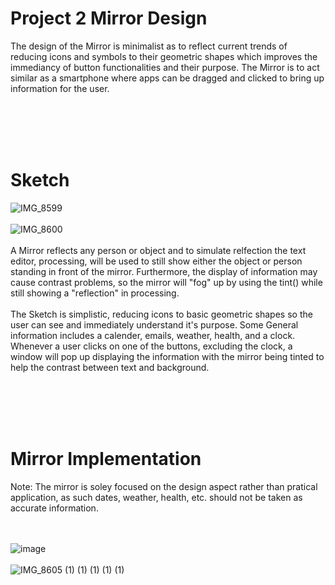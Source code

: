 # Project 2 Mirror Design

The design of the Mirror is minimalist as to reflect current trends of reducing icons and symbols to their geometric shapes which improves the immediancy of button functionalities and their purpose. The Mirror is to act similar as a smartphone where apps can be dragged and clicked to bring up information for the user.

<br> </br> <br> </br> 

# Sketch
![IMG_8599](https://user-images.githubusercontent.com/61167088/200124527-fdfb4ee6-a7f3-454b-bfd0-dabbd5dc002a.png)
<br> </br>
![IMG_8600](https://user-images.githubusercontent.com/61167088/200124517-b2b864fd-2839-48a4-b033-2b490250225b.png)
<br> </br>
A Mirror reflects any person or object and to simulate relfection the text editor, processing, will be used to still show either the object or person standing in front of the mirror. Furthermore, the display of information may cause contrast problems, so the mirror will "fog" up by using the tint() while still showing a "reflection" in processing.
<br> </br>
The Sketch is simplistic, reducing icons to basic geometric shapes so the user can see and immediately understand it's purpose. Some General information includes a calender, emails, weather, health, and a clock. Whenever a user clicks on one of the buttons, excluding the clock, a window will pop up displaying the information with the mirror being tinted to help the contrast between text and background. 

<br> </br> <br> </br>
# Mirror Implementation
Note: The mirror is soley focused on the design aspect rather than pratical application, as such dates, weather, health, etc. should not be taken as accurate information.

<br> </br>
![image](https://user-images.githubusercontent.com/61167088/200420920-38414e7d-5087-44e2-bd6d-7a7e187a57fa.png)
<br> </br>
![IMG_8605 (1) (1) (1) (1) (1)](https://user-images.githubusercontent.com/61167088/200420378-1fc56b3c-e6f5-4fa2-aa57-84e7ad1c7f4e.gif)
